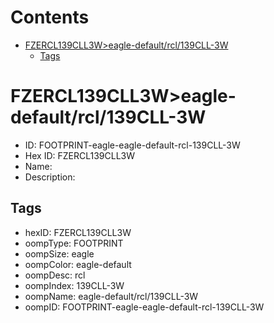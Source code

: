 



Contents
========

* [FZERCL139CLL3W>eagle-default/rcl/139CLL-3W](#fzercl139cll3weagle-defaultrcl139cll-3w)
	* [Tags](#tags)

# FZERCL139CLL3W>eagle-default/rcl/139CLL-3W

- ID: FOOTPRINT-eagle-eagle-default-rcl-139CLL-3W
- Hex ID: FZERCL139CLL3W
- Name: 
- Description: 

## Tags

- hexID: FZERCL139CLL3W
- oompType: FOOTPRINT
- oompSize: eagle
- oompColor: eagle-default
- oompDesc: rcl
- oompIndex: 139CLL-3W
- oompName: eagle-default/rcl/139CLL-3W
- oompID: FOOTPRINT-eagle-eagle-default-rcl-139CLL-3W
